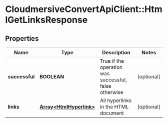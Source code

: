 # CloudmersiveConvertApiClient::HtmlGetLinksResponse

## Properties
Name | Type | Description | Notes
------------ | ------------- | ------------- | -------------
**successful** | **BOOLEAN** | True if the operation was successful, false otherwise | [optional] 
**links** | [**Array&lt;HtmlHyperlink&gt;**](HtmlHyperlink.md) | All hyperlinks in the HTML document | [optional] 



